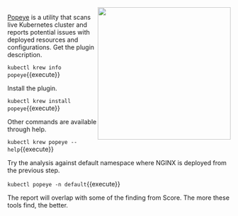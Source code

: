 <img align="right" src="/javajon/courses/kubernetes-extensibility/kubectl-plugins/assets/popeye.png" width="300">

[Popeye](https://github.com/derailed/popeye) is a utility that scans live Kubernetes cluster and reports potential issues with deployed resources and configurations. Get the plugin description.

`kubectl krew info popeye`{{execute}}

Install the plugin.

`kubectl krew install popeye`{{execute}}

Other commands are available through help.

`kubectl krew popeye --help`{{execute}}

Try the analysis against default namespace where NGINX is deployed from the previous step.

`kubectl popeye -n default`{{execute}}

The report will overlap with some of the finding from Score.  The more these tools find, the better.
